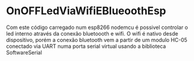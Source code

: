 # OnOFFLedViaWifiEBlueoothEsp

Com este código carregado num esp8266 nodemcu é possivel controlar o led interno através da conexão bluetoooth e wifi. O wifi é nativo desde dispositivo, porém a conexão
bluetooth vem a partir de um modulo HC-05 conectado via UART numa porta serial virtual usando a biblioteca SoftwareSerial
